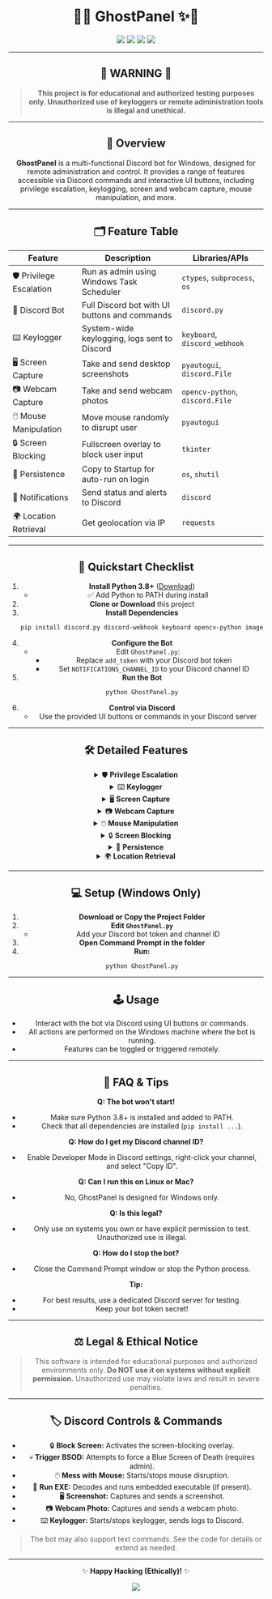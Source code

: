 <div align="center">

# 👻✨ GhostPanel ✨👻

<p>
  <img src="https://img.shields.io/badge/Python-3.8+-blue?logo=python" />
  <img src="https://img.shields.io/badge/Platform-Windows-0078D6?logo=windows" />
  <img src="https://img.shields.io/badge/Discord%20Bot-Online-brightgreen?logo=discord" />
  <img src="https://img.shields.io/badge/Status-Active-brightgreen" />
</p>

---

## 🚨 **WARNING** 🚨

> **This project is for educational and authorized testing purposes only. Unauthorized use of keyloggers or remote administration tools is illegal and unethical.**

---

## 🧭 Overview

**GhostPanel** is a multi-functional Discord bot for Windows, designed for remote administration and control. It provides a range of features accessible via Discord commands and interactive UI buttons, including privilege escalation, keylogging, screen and webcam capture, mouse manipulation, and more.

---

## 🗂️ Feature Table

| Feature                | Description                                                                 | Libraries/APIs                |
|------------------------|-----------------------------------------------------------------------------|-------------------------------|
| 🛡️ Privilege Escalation | Run as admin using Windows Task Scheduler                                   | `ctypes`, `subprocess`, `os`  |
| 🤖 Discord Bot         | Full Discord bot with UI buttons and commands                               | `discord.py`                  |
| ⌨️ Keylogger           | System-wide keylogging, logs sent to Discord                                | `keyboard`, `discord_webhook` |
| 🖥️ Screen Capture      | Take and send desktop screenshots                                           | `pyautogui`, `discord.File`   |
| 📷 Webcam Capture      | Take and send webcam photos                                                  | `opencv-python`, `discord.File`|
| 🖱️ Mouse Manipulation  | Move mouse randomly to disrupt user                                         | `pyautogui`                   |
| 🔒 Screen Blocking     | Fullscreen overlay to block user input                                       | `tkinter`                     |
| 📌 Persistence         | Copy to Startup for auto-run on login                                       | `os`, `shutil`                |
| 🔔 Notifications       | Send status and alerts to Discord                                            | `discord`                     |
| 🌍 Location Retrieval  | Get geolocation via IP                                                       | `requests`                    |

---

## 🚀 Quickstart Checklist

1. **Install Python 3.8+** ([Download](https://www.python.org/downloads/windows/))
   - ✅ Add Python to PATH during install
2. **Clone or Download** this project
3. **Install Dependencies**
   ```bash
   pip install discord.py discord-webhook keyboard opencv-python imageio pyautogui requests
   ```
4. **Configure the Bot**
   - Edit `GhostPanel.py`:
     - Replace `add_token` with your Discord bot token
     - Set `NOTIFICATIONS_CHANNEL_ID` to your Discord channel ID
5. **Run the Bot**
   ```bash
   python GhostPanel.py
   ```
6. **Control via Discord**
   - Use the provided UI buttons or commands in your Discord server

---

## 🛠️ Detailed Features

<details>
<summary>🛡️ <b>Privilege Escalation</b></summary>

- Checks for admin rights; if not, relaunches with highest privileges using Task Scheduler.
- Required for actions like BSOD or system file changes.

</details>

<details>
<summary>⌨️ <b>Keylogger</b></summary>

- Hooks into system-wide keyboard events, logs all keystrokes.
- Sends logs to Discord via webhook, on demand or at intervals.
- Can be toggled remotely.

</details>

<details>
<summary>🖥️ <b>Screen Capture</b></summary>

- Takes a screenshot of the desktop and sends it to Discord.
- Triggered by a Discord button.

</details>

<details>
<summary>📷 <b>Webcam Capture</b></summary>

- Captures a photo from the webcam and sends to Discord.
- Handles errors if webcam is unavailable.

</details>

<details>
<summary>🖱️ <b>Mouse Manipulation</b></summary>

- Moves the mouse cursor randomly at intervals.
- Can be toggled on/off from Discord.

</details>

<details>
<summary>🔒 <b>Screen Blocking</b></summary>

- Creates a fullscreen overlay with a blocking message.
- Prevents user interaction until removed.

</details>

<details>
<summary>📌 <b>Persistence</b></summary>

- Copies itself to the Windows Startup folder for auto-run.
- Checks for duplicates before copying.

</details>

<details>
<summary>🌍 <b>Location Retrieval</b></summary>

- Uses `ip-api.com` to get geolocation info (IP, country, city, ISP, etc.).
- Sends info to Discord.

</details>

---

## 💻 Setup (Windows Only)

1. **Download or Copy the Project Folder**
2. **Edit `GhostPanel.py`**
   - Add your Discord bot token and channel ID
3. **Open Command Prompt in the folder**
4. **Run:**
   ```bash
   python GhostPanel.py
   ```

---

## 🕹️ Usage

- Interact with the bot via Discord using UI buttons or commands.
- All actions are performed on the Windows machine where the bot is running.
- Features can be toggled or triggered remotely.

---

## 📝 FAQ & Tips

**Q: The bot won't start!**
- Make sure Python 3.8+ is installed and added to PATH.
- Check that all dependencies are installed (`pip install ...`).

**Q: How do I get my Discord channel ID?**
- Enable Developer Mode in Discord settings, right-click your channel, and select "Copy ID".

**Q: Can I run this on Linux or Mac?**
- No, GhostPanel is designed for Windows only.

**Q: Is this legal?**
- Only use on systems you own or have explicit permission to test. Unauthorized use is illegal.

**Q: How do I stop the bot?**
- Close the Command Prompt window or stop the Python process.

**Tip:**
- For best results, use a dedicated Discord server for testing.
- Keep your bot token secret!

---

## ⚖️ Legal & Ethical Notice

> This software is intended for educational purposes and authorized environments only. **Do NOT use it on systems without explicit permission.** Unauthorized use may violate laws and result in severe penalties.

---

## 🏷️ Discord Controls & Commands

- 🔒 **Block Screen:** Activates the screen-blocking overlay.
- 💀 **Trigger BSOD:** Attempts to force a Blue Screen of Death (requires admin).
- 🖱️ **Mess with Mouse:** Starts/stops mouse disruption.
- 🦠 **Run EXE:** Decodes and runs embedded executable (if present).
- 🖥️ **Screenshot:** Captures and sends a screenshot.
- 📷 **Webcam Photo:** Captures and sends a webcam photo.
- ⌨️ **Keylogger:** Starts/stops keylogger, sends logs to Discord.

> The bot may also support text commands. See the code for details or extend as needed.

---

<div align="center">

✨ **Happy Hacking (Ethically)!** ✨

<img src="https://img.shields.io/badge/Discord%20Remote%20Admin-GhostPanel-8e44ad?style=for-the-badge" />

</div>

</div>

